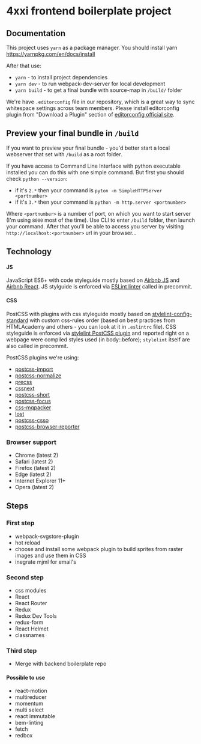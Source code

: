 # 4xxi frontend boilerplate project

## Documentation

This project uses `yarn` as a package manager.
You should install yarn https://yarnpkg.com/en/docs/install

After that use:

* `yarn` - to install project dependencies
* `yarn dev` - to run webpack-dev-server for local development
* `yarn build` - to get a final bundle with source-map in `/build/` folder

We're have `.editorconfig` file in our repository, which is a great way to sync whitespace settings across team members.
Please install editorconfig plugin from "Download a Plugin" section of [editorconfig official site](http://editorconfig.org/).

## Preview your final bundle in `/build`
If you want to preview your final bundle - you'd better start a local webserver that set with `/build` as a root folder.

If you have access to Command Line Interface with python executable installed you can do this with one simple command.
But first you should check `python --version`:

* if it's `2.*` then your command is `pyton -m SimpleHTTPServer <portnumber>`
* if it's `3.*` then your command is `python -m http.server <portnumber>`

Where `<portnumber>` is a number of port, on which you want to start server (I'm using `8000` most of the time).
Use CLI to enter `/build` folder, then launch your command. After that you'll be able to access you server by visiting `http://localhost:<portnumber>` url in your browser...

## Technology
#### JS
JavaScript ES6+ with code styleguide mostly based on [Airbnb JS](https://github.com/airbnb/javascript) and [Airbnb React](https://github.com/airbnb/javascript/tree/master/react).
JS stylguide is enforced via [ESLint linter](http://eslint.org/) called in precommit.

#### CSS
PostCSS with plugins with css styleguide mostly based on [stylelint-config-standard](https://github.com/stylelint/stylelint-config-standard) with custom css-rules order (based on best practices from HTMLAcademy and others - you can look at it in `.eslintrc` file).
CSS styleguide is enforced via [stylelint PostCSS plugin](https://github.com/stylelint/stylelint/blob/master/docs/user-guide/postcss-plugin.md) and reported right on a webpage were compiled styles used (in body::before);
`stylelint` itself are also called in precommit.

PostCSS plugins we're using:

* [postcss-import](https://github.com/postcss/postcss-import)
* [postcss-normalize](https://github.com/seaneking/postcss-normalize)
* [precss](https://github.com/jonathantneal/precss)
* [cssnext](https://github.com/MoOx/postcss-cssnext)
* [postcss-short](https://github.com/jonathantneal/postcss-short)
* [postcss-focus](https://github.com/postcss/postcss-focus)
* [css-mqpacker](https://github.com/hail2u/node-css-mqpacker)
* [lost](https://github.com/peterramsing/lost)
* [postcss-csso](https://github.com/lahmatiy/postcss-csso)
* [postcss-browser-reporter](https://github.com/postcss/postcss-browser-reporter)


### Browser support
* Chrome (latest 2)
* Safari (latest 2)
* Firefox (latest 2)
* Edge (latest 2)
* Internet Explorer 11+
* Opera (latest 2)

## Steps
### First step
* webpack-svgstore-plugin
* hot reload
* choose and install some webpack plugin to build sprites from raster images and use them in CSS
* inegrate mjml for email's

### Second step
* css modules
* React
* React Router
* Redux
* Redux Dev Tools
* redux-form
* React Helmet
* classnames

### Third step
* Merge with backend boilerplate repo

#### Possible to use
* react-motion
* multireducer
* momentum
* multi select
* react immutable
* bem-linting
* fetch
* redbox
